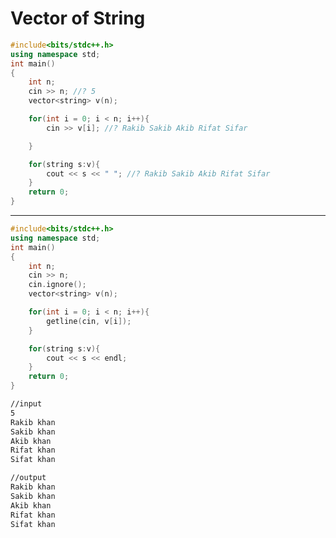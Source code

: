 # Vector of String
```c++
#include<bits/stdc++.h>
using namespace std;
int main()
{
    int n;
    cin >> n; //? 5
    vector<string> v(n);

    for(int i = 0; i < n; i++){
        cin >> v[i]; //? Rakib Sakib Akib Rifat Sifar

    }

    for(string s:v){
        cout << s << " "; //? Rakib Sakib Akib Rifat Sifar
    }
    return 0;
}
```
------------------------------------------------------------------------------------------------------------------------------------------------------

```c++
#include<bits/stdc++.h>
using namespace std;
int main()
{
    int n;
    cin >> n;
    cin.ignore();
    vector<string> v(n);

    for(int i = 0; i < n; i++){
        getline(cin, v[i]);
    }

    for(string s:v){
        cout << s << endl;
    }
    return 0;
}
```
```bash
//input
5
Rakib khan
Sakib khan
Akib khan
Rifat khan
Sifat khan

//output
Rakib khan
Sakib khan
Akib khan
Rifat khan
Sifat khan
```

